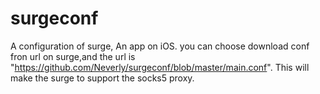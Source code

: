 # surgeconf
A configuration of surge, An app on iOS.
you can choose download conf fron url on surge,and the url is "https://github.com/Neverly/surgeconf/blob/master/main.conf".
This will make the surge to support the socks5 proxy.
